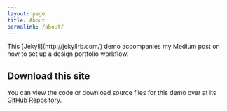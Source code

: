 ```yaml
---
layout: page
title: About
permalink: /about/
---
```


<div class="wrapper-writing" markdown="1">
This [Jekyll](http://jekyllrb.com/) demo accompanies my Medium post on how to set up a design portfolio workflow.

## Download this site
You can view the code or download source files for this demo over at its [GitHub Repository](https://github.com/katmeisterclass="button").

</div>
